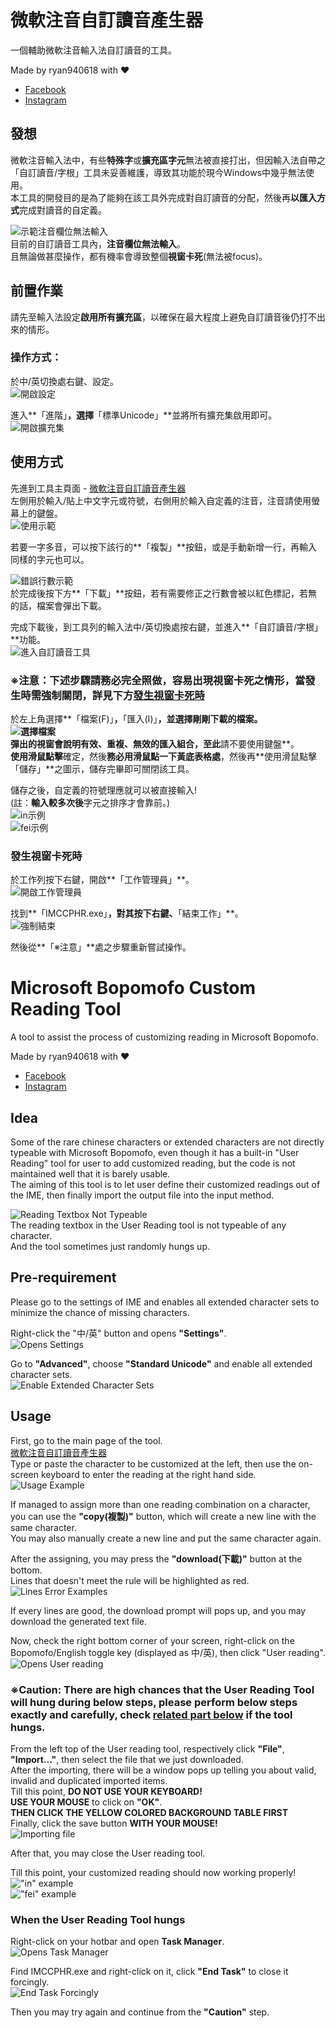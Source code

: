 # 微軟注音自訂讀音產生器  
一個輔助微軟注音輸入法自訂讀音的工具。  

Made by ryan940618 with ❤  
- [Facebook](https://facebook.com/ryan940618)  
- [Instagram](https://instagram.com/ryan940618)

## 發想  
微軟注音輸入法中，有些**特殊字**或**擴充區字元**無法被直接打出，但因輸入法自帶之「自訂讀音/字根」工具未妥善維護，導致其功能於現今Windows中幾乎無法使用。  
本工具的開發目的是為了能夠在該工具外完成對自訂讀音的分配，然後再**以匯入方式**完成對讀音的自定義。  

![示範注音欄位無法輸入](https://github.com/ryan940618/msbpmf-customization/blob/4baab058b90d75f1ecce8f16e1b58765bf2cc519/assets/zh_toolError.gif)  
目前的自訂讀音工具內，**注音欄位無法輸入**。  
且無論做甚麼操作，都有機率會導致整個**視窗卡死**(無法被focus)。  

## 前置作業  
請先至輸入法設定**啟用所有擴充區**，以確保在最大程度上避免自訂讀音後仍打不出來的情形。  

### 操作方式：
於中/英切換處右鍵、設定。  
![開啟設定](https://github.com/ryan940618/msbpmf-customization/blob/4baab058b90d75f1ecce8f16e1b58765bf2cc519/assets/zh_setting.gif)  

進入**「進階」**，選擇**「標準Unicode」**並將所有擴充集啟用即可。  
![開啟擴充集](https://github.com/ryan940618/msbpmf-customization/blob/4baab058b90d75f1ecce8f16e1b58765bf2cc519/assets/zh_extended.gif)  

## 使用方式  
先進到工具主頁面 - [微軟注音自訂讀音產生器](https://ryan940618.github.io/msbpmf-customization/)  
左側用於輸入/貼上中文字元或符號，右側用於輸入自定義的注音，注音請使用螢幕上的鍵盤。  
![使用示範](https://github.com/ryan940618/msbpmf-customization/blob/9cf830d9bf40feb3bec76a1af16118dbc7207668/assets/showcase.gif)  

若要一字多音，可以按下該行的**「複製」**按鈕，或是手動新增一行，再輸入同樣的字元也可以。  

![錯誤行數示範](https://github.com/ryan940618/msbpmf-customization/blob/9cf830d9bf40feb3bec76a1af16118dbc7207668/assets/errorEgs.gif)  
於完成後按下方**「下載」**按鈕，若有需要修正之行數會被以紅色標記，若無的話，檔案會彈出下載。  

完成下載後，到工具列的輸入法中/英切換處按右鍵，並進入**「自訂讀音/字根」**功能。  
![進入自訂讀音工具](https://github.com/ryan940618/msbpmf-customization/blob/4baab058b90d75f1ecce8f16e1b58765bf2cc519/assets/zh_userReading.gif)  

### ※注意：下述步驟請務必完全照做，容易出現視窗卡死之情形，當發生時需強制關閉，詳見下方[發生視窗卡死時](https://github.com/ryan940618/msbpmf-customization#%E7%99%BC%E7%94%9F%E8%A6%96%E7%AA%97%E5%8D%A1%E6%AD%BB%E6%99%82)  
於左上角選擇**「檔案(F)」**，**「匯入(I)」**，並選擇剛剛下載的檔案。  
![選擇檔案](https://github.com/ryan940618/msbpmf-customization/blob/4baab058b90d75f1ecce8f16e1b58765bf2cc519/assets/zh_importing.gif)  
彈出的視窗會說明有效、重複、無效的匯入組合，至此**請不要使用鍵盤**。  
**使用滑鼠點擊**確定，然後**務必用滑鼠點一下黃底表格處**，然後再**使用滑鼠點擊「儲存」**之圖示，儲存完畢即可關閉該工具。  

儲存之後，自定義的符號理應就可以被直接輸入!  
(註：**輸入較多次後**字元之排序才會靠前。)  
![in示例](https://github.com/ryan940618/msbpmf-customization/blob/9cf830d9bf40feb3bec76a1af16118dbc7207668/assets/in.png)  
![fei示例](https://github.com/ryan940618/msbpmf-customization/blob/9cf830d9bf40feb3bec76a1af16118dbc7207668/assets/fei.png)  

### 發生視窗卡死時  
於工作列按下右鍵，開啟**「工作管理員」**。  
![開啟工作管理員](https://github.com/ryan940618/msbpmf-customization/blob/4baab058b90d75f1ecce8f16e1b58765bf2cc519/assets/zh_Taskmgr.gif)  

找到**「IMCCPHR.exe」**，對其按下右鍵、**「結束工作」**。  
![強制結束](https://github.com/ryan940618/msbpmf-customization/blob/4baab058b90d75f1ecce8f16e1b58765bf2cc519/assets/zh_endTask.gif)  

然後從**「※注意」**處之步驟重新嘗試操作。  


# Microsoft Bopomofo Custom Reading Tool  
A tool to assist the process of customizing reading in Microsoft Bopomofo.  

Made by ryan940618 with ❤  
- [Facebook](https://facebook.com/ryan940618)  
- [Instagram](https://instagram.com/ryan940618)  

## Idea  
Some of the rare chinese characters or extended characters are not directly typeable with Microsoft Bopomofo, even though it has a built-in "User Reading" tool for user to add customized reading, but the code is not maintained well that it is barely usable.  
The aiming of this tool is to let user define their customized readings out of the IME, then finally import the output file into the input method.  

![Reading Textbox Not Typeable](https://github.com/ryan940618/msbpmf-customization/blob/9cf830d9bf40feb3bec76a1af16118dbc7207668/assets/en_toolError.gif)  
The reading textbox in the User Reading tool is not typeable of any character.  
And the tool sometimes just randomly hungs up.  

## Pre-requirement  
Please go to the settings of IME and enables all extended character sets to minimize the chance of missing characters.  

Right-click the "中/英" button and opens **"Settings"**.  
![Opens Settings](https://github.com/ryan940618/msbpmf-customization/blob/63fb3c9041cc5a5d2c7373bad6a64603511fb7a4/assets/en_settings.gif)  

Go to **"Advanced"**, choose **"Standard Unicode"** and enable all extended character sets.  
![Enable Extended Character Sets](https://github.com/ryan940618/msbpmf-customization/blob/9cf830d9bf40feb3bec76a1af16118dbc7207668/assets/en_extended.gif)  

## Usage  
First, go to the main page of the tool.  
[微軟注音自訂讀音產生器](https://ryan940618.github.io/msbpmf-customization/)  
Type or paste the character to be customized at the left, then use the on-screen keyboard to enter the reading at the right hand side.  
![Usage Example](https://github.com/ryan940618/msbpmf-customization/blob/9cf830d9bf40feb3bec76a1af16118dbc7207668/assets/showcase.gif)  

If managed to assign more than one reading combination on a character, you can use the **"copy(複製)"** button, which will create a new line with the same character.  
You may also manually create a new line and put the same character again.  
 
After the assigning, you may press the **"download(下載)"** button at the bottom.  
Lines that doesn't meet the rule will be highlighted as red.  
![Lines Error Examples](https://github.com/ryan940618/msbpmf-customization/blob/9cf830d9bf40feb3bec76a1af16118dbc7207668/assets/errorEgs.gif)  

If every lines are good, the download prompt will pops up, and you may download the generated text file.  

Now, check the right bottom corner of your screen, right-click on the Bopomofo/English toggle key (displayed as 中/英), then click "User reading".  
![Opens User reading](https://github.com/ryan940618/msbpmf-customization/blob/9cf830d9bf40feb3bec76a1af16118dbc7207668/assets/en_userReading.gif)  

### ※Caution: There are high chances that the User Reading Tool will hung during below steps, please perform below steps exactly and carefully, check [related part below](https://github.com/ryan940618/msbpmf-customization#when-the-user-reading-tool-hungs) if the tool hungs.  
From the left top of the User reading tool, respectively click **"File"**, **"Import..."**, then select the file that we just downloaded.  
After the importing, there will be a window pops up telling you about valid, invalid and duplicated imported items.  
Till this point, **DO NOT USE YOUR KEYBOARD!**  
**USE YOUR MOUSE** to click on **"OK"**.  
**THEN CLICK THE YELLOW COLORED BACKGROUND TABLE FIRST**  
Finally, click the save button **WITH YOUR MOUSE!**  
![Importing file](https://github.com/ryan940618/msbpmf-customization/blob/9cf830d9bf40feb3bec76a1af16118dbc7207668/assets/en_importing.gif)  

After that, you may close the User reading tool.  

Till this point, your customized reading should now working properly!  
!["in" example](https://github.com/ryan940618/msbpmf-customization/blob/9cf830d9bf40feb3bec76a1af16118dbc7207668/assets/in.png)  
!["fei" example](https://github.com/ryan940618/msbpmf-customization/blob/9cf830d9bf40feb3bec76a1af16118dbc7207668/assets/fei.png)  

### When the User Reading Tool hungs  
Right-click on your hotbar and open **Task Manager**.  
![Opens Task Manager](https://github.com/ryan940618/msbpmf-customization/blob/9cf830d9bf40feb3bec76a1af16118dbc7207668/assets/en_Taskmgr.gif)  

Find IMCCPHR.exe and right-click on it, click **"End Task"** to close it forcingly.  
![End Task Forcingly](https://github.com/ryan940618/msbpmf-customization/blob/9cf830d9bf40feb3bec76a1af16118dbc7207668/assets/en_endTask.gif)  

Then you may try again and continue from the **"Caution"** step.  